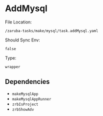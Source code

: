 
# AddMysql

File Location:

    /zaruba-tasks/make/mysql/task.addMysql.yaml

Should Sync Env:

    false

Type:

    wrapper


## Dependencies

* `makeMysqlApp`
* `makeMysqlAppRunner`
* `zrbIsProject`
* `zrbShowAdv`